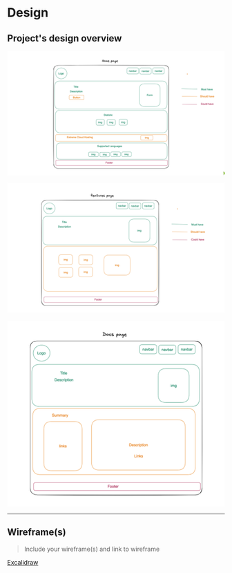 # Design

## Project's design overview

![Home](../public/img/home.png)

![Feature](../public/img/feature.png)

![Docs](../public/img/docs.png)

---

## Wireframe(s)

> Include your wireframe(s) and link to wireframe

[Excalidraw](https://excalidraw.com/#room=579bbb4377e559a99f7f,k_Apn3T_R9-FO_WDTV8BhQ)

